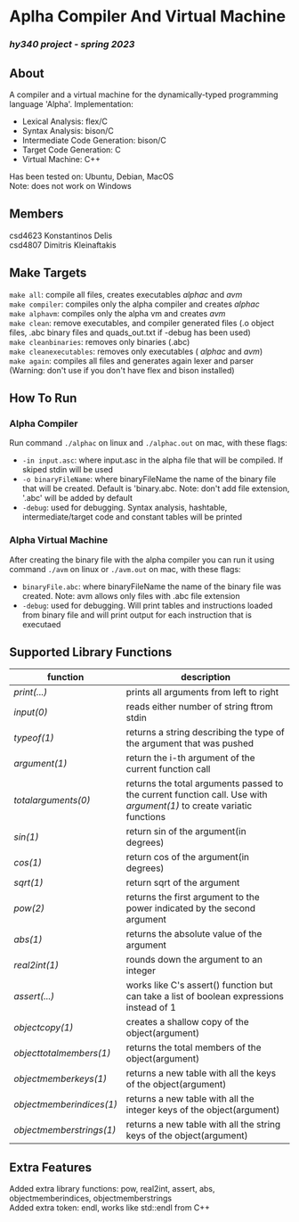 # Aplha Compiler And Virtual Machine   
### _hy340 project - spring 2023_
## About
A compiler and a virtual machine for the dynamically-typed programming language 'Alpha'.
Implementation:  
- Lexical Analysis: flex/C  
- Syntax Analysis: bison/C  
- Intermediate Code Generation: bison/C  
- Target Code Generation: C  
- Virtual Machine: C++  

Has been tested on: Ubuntu, Debian, MacOS  
Note: does not work on Windows

## Members
csd4623 Konstantinos Delis  
csd4807 Dimitris Kleinaftakis  
## Make Targets
`make all`: compile all files, creates executables _alphac_ and _avm_  
`make compiler`: compiles only the alpha compiler and creates _alphac_    
`make alphavm`: compiles only the alpha vm and creates _avm_   
`make clean`: remove executables, and compiler generated files (.o object files, .abc binary files and quads_out.txt if -debug has been used)  
`make cleanbinaries`: removes only binaries (.abc)  
`make cleanexecutables`: removes only executables ( _alphac_ and _avm_)  
`make again`: compiles all files and generates again lexer and parser (Warning: don't use if you don't have flex and bison installed)  

## How To Run  
   
### Alpha Compiler  
Run command `./alphac` on linux and `./alphac.out` on mac, with these flags:  
- `-in input.asc`: where input.asc in the alpha file that will be compiled. If skiped stdin will be used  
- `-o binaryFileName`:  where binaryFileName the name of the binary file that will be created. Default is 'binary.abc. Note: don't add file extension, '.abc' will be added by default  
- `-debug`: used for debugging. Syntax analysis, hashtable, intermediate/target code and constant tables will be printed  

### Alpha Virtual Machine  
After creating the binary file with the alpha compiler you can run it using command `./avm` on linux or `./avm.out` on mac, with these flags:  
- `binaryFile.abc`: where binaryFileName the name of the binary file was created. Note: avm allows only files with .abc file extension  
- `-debug`: used for debugging. Will print tables and instructions loaded from binary file and will print output for each instruction that is executaed

## Supported Library Functions  
function | description  
---|---  
_print(...)_ | prints all arguments from left to right  
_input(0)_ | reads either number of string ftrom stdin  
_typeof(1)_ | returns a string describing the type of the argument that was pushed  
_argument(1)_ | return the i-th argument of the current function call  
_totalarguments(0)_ | returns the total arguments passed to the current function call. Use with _argument(1)_ to create variatic functions  
_sin(1)_ | return sin of the argument(in degrees)  
_cos(1)_ | return cos of the argument(in degrees)  
_sqrt(1)_ | return sqrt of the argument  
_pow(2)_ | returns the first argument to the power indicated by the second argument  
_abs(1)_ | returns the absolute value of the argument  
_real2int(1)_ | rounds down the argument to an integer  
_assert(...)_ | works like C's assert() function but can take a list of boolean expressions instead of 1  
_objectcopy(1)_ | creates a shallow copy of the object(argument)  
_objecttotalmembers(1)_ | returns the total members of the object(argument)   
_objectmemberkeys(1)_ | returns a new table with all the keys of the object(argument)  
_objectmemberindices(1)_ | returns a new table with all the integer keys of the object(argument)  
_objectmemberstrings(1)_ | returns a new table with all the string keys of the object(argument)  

## Extra Features
Added extra library functions: pow, real2int, assert, abs, objectmemberindices, objectmemberstrings  
Added extra token: endl, works like std::endl from C++  

